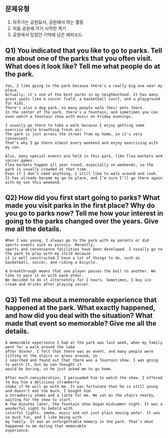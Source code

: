 ## 문제유형
1. 자주가는 공원묘사, 공원에서 하는 활동
2. 처음 공원에 가기 시작한 계기
3. 공원에서 있었던 기억에 남은 에피소드

## Q1) You indicated that you like to go to parks. Tell me about one of the parks that you often visit. What does it look like? Tell me what people do at the park.  
```
Yes, I like going to the park because there's a really big one near my place.
Actually, it's one of the best parks in my neighborhood. It has many great spots like a soccer field, a basketball court, and a playground for kids.
There's also a dog park, so many people walk their pets there.
In the center of the park, there's a fountain, and sometimes you can even watch a fountain show with music on Friday evenings.

I usually go there to take a walk because I enjoy getting some exercise while breathing fresh air.
The park is just across the street from my home, so it's very convenient.
That’s why I go there almost every weekend and enjoy exercising with my son.

Also, many special events are held in this park, like flea markets and soccer games.
Flea markets happen all year round, especially on weekends, so the park is usually crowded at that time.
Even if I don’t need anything, I still like to walk around and look.
It has already become my go-to place, and I’m sure I’ll go there again with my son this weekend.  
```
## Q2) How did you first start going to parks? What made you visit parks in the first place? Why do you go to parks now? Tell me how your interest in going to the parks changed over the years. Give me all the details.  
```
When I was young, I always go to the park with my parents or did sports events such as picnics. Recently,
sports and convenience facilities have been developed. I usually go to the park to play with my child because
it is well constructed.I have a lot of things to do, such as basketball, soccer, and riding a bicycle.

A breakthrough means that one player passes the ball to another. We like to pass it on with each other.
We decided to do it alternately for 2 hours. Sometimes, I buy ice cream and drinks after playing soccer.
```
## Q3) Tell me about a memorable experience that happened at the park. What exactly happened, and how did you deal with the situation? What made that event so memorable? Give me all the details.
```
A memorable experience I had at the park was last week, when my family went for a walk around the lake
after dinner. I felt that there was an event, and many people were sitting on the stairs or grass around, so
I searched and found out that there was a fountain show. I was going to watch it, but my son thought it
would be boring, so he just asked me to go home. 

After much consideration, I persuaded him to watch the show. I offered to buy him a delicious strawberry
shake if he will go with me. It was fortunate that he is still young and doesn't eat too much. I bought him
a strawberry shake and a latte for me. We sat on the stairs nearby, waiting for the show to start.
A few minutes later, the fountain show began midsummer night. It was a wonderful sight to behold with
colorful lights, smoke, music and not just plain moving water. It was so much fun, and I like being with
my family. It was an unforgettable memory in the park. That's what happened to me during that memorable
experience.
```
